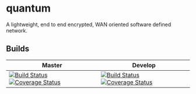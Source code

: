 # quantum
A lightweight, end to end encrypted, WAN oriented software defined network.

## Builds

| Master | Develop |
| ------ | ------- |
| [![Build Status](https://travis-ci.org/Supernomad/quantum.svg?branch=master)](https://travis-ci.org/Supernomad/quantum) [![Coverage Status](https://coveralls.io/repos/github/Supernomad/quantum/badge.svg?branch=travis-updates)](https://coveralls.io/github/Supernomad/quantum?branch=master) | [![Build Status](https://travis-ci.org/Supernomad/quantum.svg?branch=develop)](https://travis-ci.org/Supernomad/quantum) [![Coverage Status](https://coveralls.io/repos/github/Supernomad/quantum/badge.svg?branch=travis-updates)](https://coveralls.io/github/Supernomad/quantum?branch=develop) |
